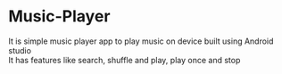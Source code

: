 # Music-Player
It is simple music player app to play music on device built using Android studio
<br/>
It has features like search, shuffle and play, play once and stop
